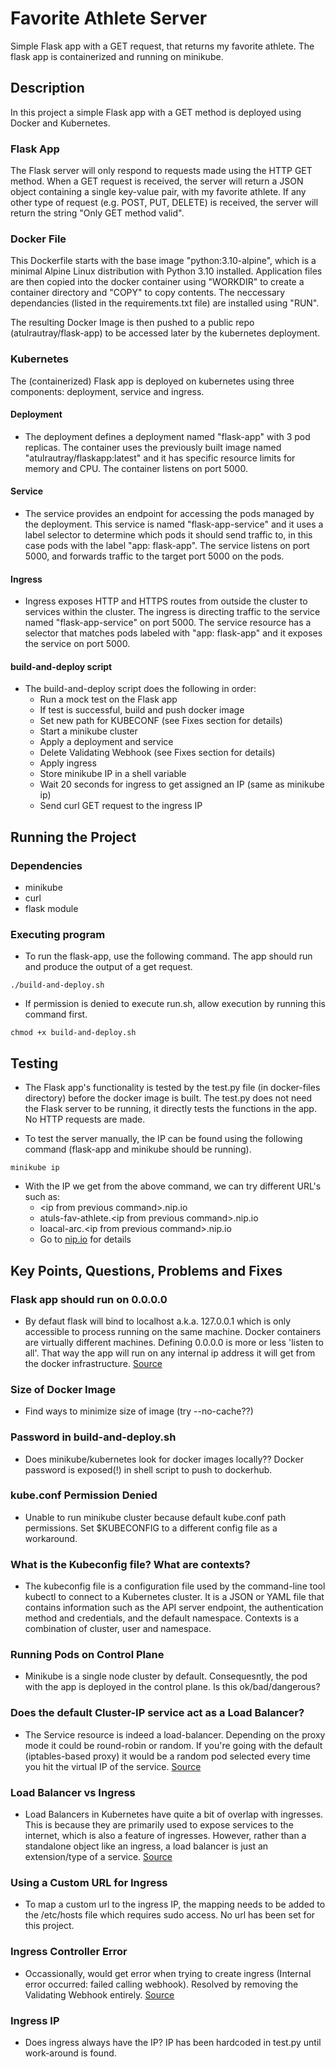# Favorite Athlete Server

Simple Flask app with a GET request, that returns my favorite athlete. The flask app is containerized and running on minikube.

## Description

In this project a simple Flask app with a GET method is deployed using Docker and Kubernetes.

### Flask App

The Flask server will only respond to requests made using the HTTP GET method. When a GET request is received, the server will return a JSON object containing a single key-value pair, with my favorite athlete. If any other type of request (e.g. POST, PUT, DELETE) is received, the server will return the string "Only GET method valid".

### Docker File

This Dockerfile starts with the base image "python:3.10-alpine", which is a minimal Alpine Linux distribution with Python 3.10 installed. Application files are then copied into the docker container using "WORKDIR" to create a container directory and "COPY" to copy contents. The neccessary dependancies (listed in the requirements.txt file) are installed using "RUN".

The resulting Docker Image is then pushed to a public repo (atulrautray/flask-app) to be accessed later by the kubernetes deployment.

### Kubernetes

The (containerized) Flask app is deployed on kubernetes using three components: deployment, service and ingress.

#### Deployment

* The deployment defines a deployment named "flask-app" with 3 pod replicas. The container uses the previously built image named "atulrautray/flaskapp:latest" and it has specific resource limits for memory and CPU. The container listens on port 5000.

#### Service

* The service provides an endpoint for accessing the pods managed by the deployment. This service is named "flask-app-service" and it uses a label selector to determine which pods it should send traffic to, in this case pods with the label "app: flask-app". The service listens on port 5000, and forwards traffic to the target port 5000 on the pods.

#### Ingress

* Ingress exposes HTTP and HTTPS routes from outside the cluster to services within the cluster. The ingress is directing traffic to the service named "flask-app-service" on port 5000. The service resource has a selector that matches pods labeled with "app: flask-app" and it exposes the service on port 5000.

#### build-and-deploy script

* The build-and-deploy script does the following in order:
  * Run a mock test on the Flask app
  * If test is successful, build and push docker image
  * Set new path for KUBECONF (see Fixes section for details)
  * Start a minikube cluster
  * Apply a deployment and service
  * Delete Validating Webhook (see Fixes section for details)
  * Apply ingress
  * Store minikube IP in a shell variable
  * Wait 20 seconds for ingress to get assigned an IP (same as minikube ip)
  * Send curl GET request to the ingress IP
 
## Running the Project

### Dependencies

* minikube
* curl
* flask module

### Executing program

* To run the flask-app, use the following command. The app should run and produce the output of a get request.
```
./build-and-deploy.sh
```
* If permission is denied to execute run.sh, allow execution by running this command first.
```
chmod +x build-and-deploy.sh
```

## Testing

* The Flask app's functionality is tested by the test.py file (in docker-files directory) before the docker image is built. The test.py does not need the Flask server to be running, it directly tests the functions in the app. No HTTP requests are made.

* To test the server manually, the IP can be found using the following command (flask-app and minikube should be running).
```
minikube ip
```

* With the IP we get from the above command, we can try different URL's such as:
  * <ip from previous command\>.nip.io
  * atuls-fav-athlete.<ip from previous command\>.nip.io
  * loacal-arc.<ip from previous command\>.nip.io
  * Go to [nip.io](https://nip.io/) for details

## Key Points, Questions, Problems and Fixes

### Flask app should run on 0.0.0.0

* By defaut flask will bind to localhost a.k.a. 127.0.0.1 which is only accessible to process running on the same machine. Docker containers are virtually different machines. Defining 0.0.0.0 is more or less 'listen to all'. That way the app will run on any internal ip address it will get from the docker infrastructure. [Source](https://www.reddit.com/r/docker/comments/xwfm08/why_do_i_need_to_specify_host0000_when_running_a/)

### Size of Docker Image

* Find ways to minimize size of image (try --no-cache??)

### Password in build-and-deploy.sh

*  Does minikube/kubernetes look for docker images locally?? Docker password is exposed(!) in shell script to push to dockerhub.

### kube.conf Permission Denied

* Unable to run minikube cluster because default kube.conf path permissions. Set $KUBECONFIG to a different config file as a workaround.

### What is the Kubeconfig file? What are contexts?

* The kubeconfig file is a configuration file used by the command-line tool kubectl to connect to a Kubernetes cluster. It is a JSON or YAML file that contains information such as the API server endpoint, the authentication method and credentials, and the default namespace. Contexts is a combination of cluster, user and namespace.

### Running Pods on Control Plane

* Minikube is a single node cluster by default. Consequesntly, the pod with the app is deployed in the control plane. Is this ok/bad/dangerous?

### Does the default Cluster-IP service act as a Load Balancer?

* The Service resource is indeed a load-balancer. Depending on the proxy mode it could be round-robin or random. If you're going with the default (iptables-based proxy) it would be a random pod selected every time you hit the virtual IP of the service. [Source](https://stackoverflow.com/questions/52268491/how-does-kubernetes-service-decide-which-backend-pod-to-route-to)

### Load Balancer vs Ingress

* Load Balancers in Kubernetes have quite a bit of overlap with ingresses. This is because they are primarily used to expose services to the internet, which is also a feature of ingresses. However, rather than a standalone object like an ingress, a load balancer is just an extension/type of a service. [Source](https://www.baeldung.com/ops/kubernetes-ingress-vs-load-balancer)

### Using a Custom URL for Ingress

* To map a custom url to the ingress IP, the mapping needs to be added to the /etc/hosts file which requires sudo access. No url has been set for this project.

### Ingress Controller Error

* Occassionally, would get error when trying to create ingress (Internal error occurred: failed calling webhook). Resolved by removing the Validating Webhook entirely. [Source](https://stackoverflow.com/questions/61616203/nginx-ingress-controller-failed-calling-webhook)

### Ingress IP

* Does ingress always have the IP? IP has been hardcoded in test.py until work-around is found.